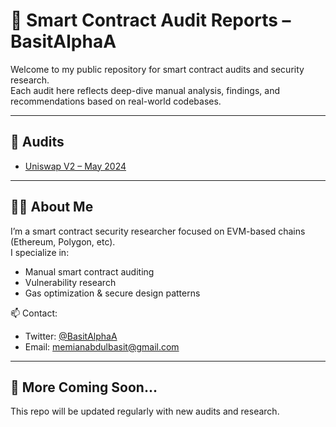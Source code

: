 # 🔐 Smart Contract Audit Reports – BasitAlphaA

Welcome to my public repository for smart contract audits and security research.  
Each audit here reflects deep-dive manual analysis, findings, and recommendations based on real-world codebases.

---

## 📁 Audits

- [Uniswap V2 – May 2024](./audits/uniswap-v2-2024-05/README.md)

---

## 👨‍💻 About Me

I’m a smart contract security researcher focused on EVM-based chains (Ethereum, Polygon, etc).  
I specialize in:

- Manual smart contract auditing
- Vulnerability research
- Gas optimization & secure design patterns

📫 Contact:
- Twitter: [@BasitAlphaA](https://x.com/BasitAlphaA)
- Email: memianabdulbasit@gmail.com

---

## 📌 More Coming Soon...

This repo will be updated regularly with new audits and research.

